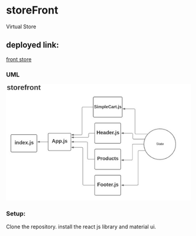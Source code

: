 # storeFront
Virtual Store

## deployed link:
[front store](https://storefront-7.netlify.app/)

### UML 
 ![uml](123.jpg)

### Setup:
Clone the repository.
install the react js library and material ui.


